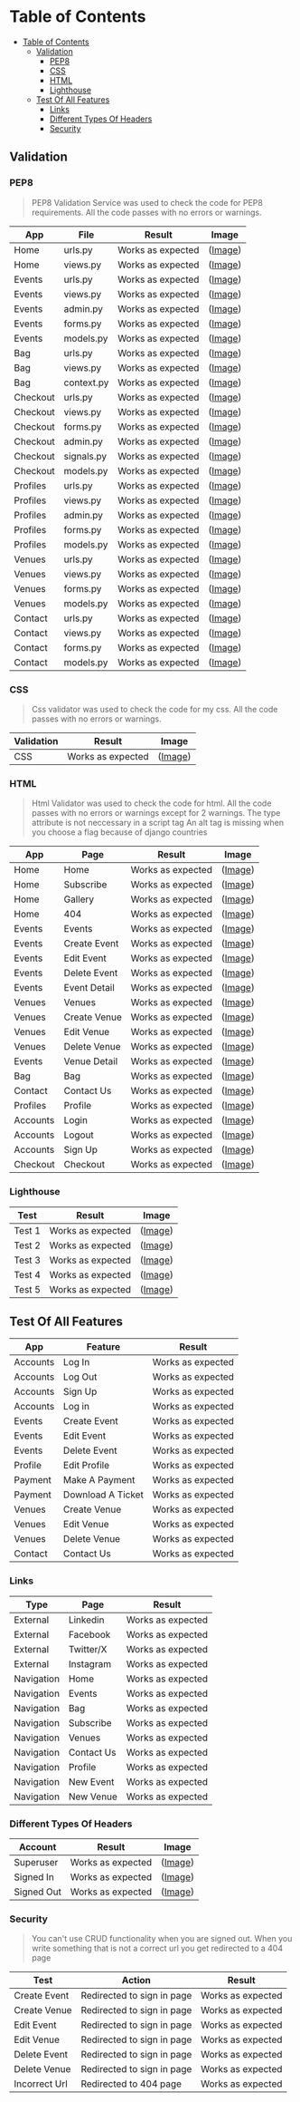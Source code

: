 # Table of Contents
- [Table of Contents](#table-of-contents)
  - [Validation](#validation)
    - [PEP8](#pep8)
    - [CSS](#css)
    - [HTML](#html)
    - [Lighthouse](#lighthouse)
  - [Test Of All Features](#test-of-all-features)
    - [Links](#links)
    - [Different Types Of Headers](#different-types-of-headers)
    - [Security](#security)


## Validation

### PEP8
> PEP8 Validation Service was used to check the code for PEP8 requirements.
> All the code passes with no errors or warnings.

| App| File |Result | Image
| ------ | ------ | ------ | ------ |
| Home | urls.py | Works as expected | (<a href="pictures/homeurls.png">Image</a>)
| Home | views.py | Works as expected | (<a href="pictures/homeviews.png">Image</a>)
| Events | urls.py | Works as expected | (<a href="pictures/eventurls.png">Image</a>)
| Events | views.py | Works as expected | (<a href="pictures/eventviews.png">Image</a>)
| Events | admin.py | Works as expected | (<a href="pictures/eventadmin.png">Image</a>)
| Events | forms.py | Works as expected | (<a href="pictures/eventforms.png">Image</a>)
| Events | models.py | Works as expected | (<a href="pictures/eventmodels.png">Image</a>)
| Bag | urls.py | Works as expected | (<a href="pictures/bagurls.png">Image</a>)
| Bag | views.py | Works as expected | (<a href="pictures/bagview.png">Image</a>)
| Bag | context.py | Works as expected | (<a href="pictures/bagcontext.png">Image</a>)
| Checkout | urls.py | Works as expected | (<a href="pictures/checkouturls.png">Image</a>)
| Checkout | views.py | Works as expected | (<a href="pictures/checkoutviews.png">Image</a>)
| Checkout |forms.py | Works as expected | (<a href="pictures/checkoutforms.png">Image</a>)
| Checkout |admin.py | Works as expected | (<a href="pictures/checkoutadmin.png">Image</a>)
| Checkout |signals.py | Works as expected | (<a href="pictures/signals.png">Image</a>)
| Checkout |models.py | Works as expected | (<a href="pictures/checkoutmodels.png">Image</a>)
| Profiles |urls.py | Works as expected | (<a href="pictures/profilesurl.png">Image</a>)
| Profiles |views.py | Works as expected | (<a href="pictures/profilesview.png">Image</a>)
| Profiles |admin.py | Works as expected | (<a href="pictures/profileadmin.png">Image</a>)
| Profiles |forms.py | Works as expected | (<a href="pictures/profileform.png">Image</a>)
| Profiles |models.py | Works as expected | (<a href="pictures/profilemodels.png">Image</a>)
| Venues |urls.py | Works as expected | (<a href="pictures/ven_url.png">Image</a>)
| Venues |views.py | Works as expected | (<a href="pictures/ven_views.png">Image</a>)
| Venues |forms.py | Works as expected | (<a href="pictures/ven_form.png">Image</a>)
| Venues |models.py | Works as expected | (<a href="pictures/ven_model.png">Image</a>)
| Contact |urls.py | Works as expected | (<a href="pictures/con_url.png">Image</a>)
| Contact |views.py | Works as expected | (<a href="pictures/con_views.png">Image</a>)
| Contact |forms.py | Works as expected | (<a href="pictures/con_form.png">Image</a>)
| Contact |models.py | Works as expected | (<a href="pictures/con_model.png">Image</a>)

### CSS
> Css validator was used to check the code for my css.
> All the code passes with no errors or warnings.

| Validation| Result | Image |
| ------ | ------ | ------ |
| CSS | Works as expected | (<a href="pictures/css.png">Image</a>)  |

### HTML
> Html Validator was used to check the code for html.
> All the code passes with no errors or warnings except for 2 warnings.
> The type attribute is not neccessary in a script tag
> An alt tag is missing when you choose a flag because of django countries

| App| Page |Result | Image
| ------ | ------ | ------ | ------ |
| Home | Home | Works as expected | (<a href="pictures/home-html.png">Image</a>)
| Home | Subscribe | Works as expected | (<a href="pictures/subscribe-html.png">Image</a>)
| Home | Gallery | Works as expected | (<a href="pictures/galleryhtml.png">Image</a>)
| Home | 404 | Works as expected | (<a href="pictures/404-html.png">Image</a>)
| Events | Events | Works as expected | (<a href="pictures/events-html.png">Image</a>)
| Events | Create Event | Works as expected | (<a href="pictures/add-event-html.png">Image</a>)
| Events | Edit Event | Works as expected | (<a href="pictures/edit-event-html.png">Image</a>)
| Events | Delete Event | Works as expected | (<a href="pictures/delete-event-html.png">Image</a>)
| Events | Event Detail | Works as expected | (<a href="pictures/event-detail-html.png">Image</a>)
| Venues | Venues | Works as expected | (<a href="pictures/venue-html.png">Image</a>)
| Venues | Create Venue | Works as expected | (<a href="pictures/add-venue-html.png.png">Image</a>)
| Venues | Edit Venue | Works as expected | (<a href="pictures/edit-venue-html.png">Image</a>)
| Venues | Delete Venue | Works as expected | (<a href="pictures/delete-venue-html.png">Image</a>)
| Events | Venue Detail | Works as expected | (<a href="pictures/venue-detail-html.png">Image</a>)
| Bag | Bag | Works as expected | (<a href="pictures/bag-html.png">Image</a>)
| Contact | Contact Us | Works as expected | (<a href="pictures/contact-us-html.png">Image</a>)
| Profiles | Profile | Works as expected | (<a href="pictures/profile-html.png">Image</a>)
| Accounts | Login | Works as expected | (<a href="pictures/login-html.png">Image</a>)
| Accounts | Logout | Works as expected | (<a href="pictures/logout-html.png">Image</a>)
| Accounts | Sign Up | Works as expected | (<a href="pictures/signup-html.png">Image</a>)
| Checkout | Checkout | Works as expected | (<a href="pictures/checkouthtml.png">Image</a>)

### Lighthouse 

| Test| Result |Image |
| ------ | ------ | ------ |
| Test 1 | Works as expected | (<a href="pictures/ligthouseh.png">Image</a>)
| Test 2 | Works as expected | (<a href="pictures/ligthousee.png">Image</a>)
| Test 3 | Works as expected | (<a href="pictures/ligthouseed.png">Image</a>)
| Test 4 | Works as expected | (<a href="pictures/ligthousec.png">Image</a>)
| Test 5 | Works as expected | (<a href="pictures/ligthousep.png">Image</a>)

## Test Of All Features

| App| Feature |Result |
| ------ | ------ | ------ |
| Accounts | Log In | Works as expected |
| Accounts | Log Out | Works as expected |
| Accounts | Sign Up | Works as expected |
| Accounts | Log in | Works as expected |
| Events | Create Event | Works as expected |
| Events | Edit Event | Works as expected |
| Events | Delete Event | Works as expected |
| Profile | Edit Profile | Works as expected |
| Payment | Make A Payment | Works as expected |
| Payment | Download A Ticket | Works as expected |
| Venues | Create Venue | Works as expected |
| Venues | Edit Venue | Works as expected |
| Venues | Delete Venue | Works as expected |
| Contact | Contact Us | Works as expected |


### Links

| Type| Page |Result |
| ------ | ------ | ------ |
| External | Linkedin | Works as expected |
| External | Facebook | Works as expected |
| External | Twitter/X | Works as expected |
| External | Instagram | Works as expected |
| Navigation | Home | Works as expected |
| Navigation | Events | Works as expected |
| Navigation | Bag | Works as expected |
| Navigation | Subscribe | Works as expected |
| Navigation | Venues | Works as expected |
| Navigation | Contact Us | Works as expected |
| Navigation | Profile | Works as expected |
| Navigation | New Event | Works as expected |
| Navigation | New Venue | Works as expected |

### Different Types Of Headers 

| Account| Result | Image |
| ------ | ------ | ------ |
| Superuser | Works as expected | (<a href="pictures/header_super.png">Image</a>) |
| Signed In | Works as expected | (<a href="pictures/header_login.png">Image</a>) |
| Signed Out | Works as expected | (<a href="pictures/header_logout.png">Image</a>) |

### Security
> You can't use CRUD functionality when you are signed out.
> When you write something that is not a correct url you get redirected to a 404 page

| Test | Action | Result |
| ------ | ------ | ------ |
| Create Event | Redirected to sign in page | Works as expected |
| Create Venue | Redirected to sign in page | Works as expected |
| Edit Event | Redirected to sign in page | Works as expected |
| Edit Venue | Redirected to sign in page | Works as expected |
| Delete Event | Redirected to sign in page | Works as expected |
| Delete Venue | Redirected to sign in page | Works as expected |
| Incorrect Url | Redirected to 404 page | Works as expected |

